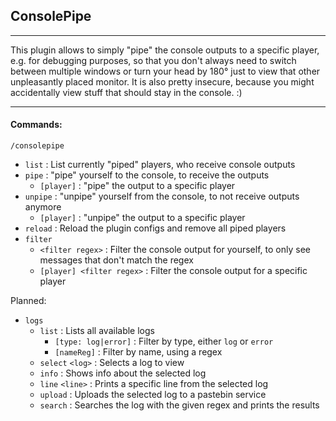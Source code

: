 ## ConsolePipe

----
This plugin allows to simply "pipe" the console outputs to a specific player, e.g. for debugging purposes, so that you don't always need to switch between multiple windows or turn your head by 180° just to view that other unpleasantly placed monitor.
It is also pretty insecure, because you might accidentally view stuff that should stay in the console. :)


----
#### Commands:

`/consolepipe` 

- `list` : List currently "piped" players, who receive console outputs
- `pipe` : "pipe" yourself to the console, to receive the outputs
  - `[player]` : "pipe" the output to a specific player
- `unpipe` : "unpipe" yourself from the console, to not receive outputs anymore
  - `[player]` : "unpipe" the output to a specific player
- `reload` : Reload the plugin configs and remove all piped players
- `filter`
  - `<filter regex>` : Filter the console output for yourself, to only see messages that don't match the regex
  - `[player] <filter regex>` : Filter the console output for a specific player

Planned:
- `logs`
  - `list` : Lists all available logs
    - `[type: log|error]` : Filter by type, either `log` or `error`
    - `[nameReg]` : Filter by name, using a regex
  - `select` `<log>` :  Selects a log to view
  - `info` : Shows info about the selected log
  - `line` `<line>` : Prints a specific line from the selected log
  - `upload` : Uploads the selected log to a pastebin service
  - `search` : Searches the log with the given regex and prints the results
